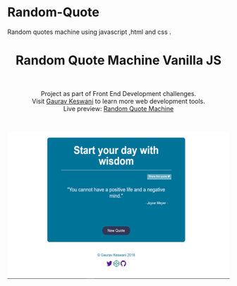 # Random-Quote
Random quotes machine using javascript ,html and css .
<h1 align="center">Random Quote Machine Vanilla JS</h1><br>
<p align="center">Project as part of  Front End Development challenges.<br>
Visit <a href="https://www.gauravkeswani.com">Gaurav Keswani</a> to learn more web development tools.<br>
Live preview: <a href="https://github.com/Gaurav3170/Random-Quote">Random Quote Machine</a></p><br>

<p align="center">
<img src="quotes_1400.jpg" width="900"  alt="Random Quote Machine">
</p>
